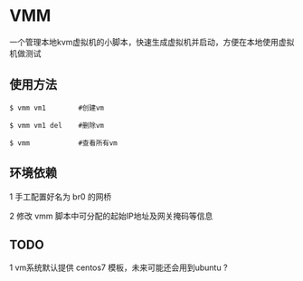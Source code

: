 VMM
====

一个管理本地kvm虚拟机的小脚本，快速生成虚拟机并启动，方便在本地使用虚拟机做测试

使用方法
---------

```
$ vmm vm1        #创建vm

$ vmm vm1 del    #删除vm

$ vmm            #查看所有vm

```

环境依赖
---------

1 手工配置好名为 br0 的网桥

2 修改 vmm 脚本中可分配的起始IP地址及网关掩码等信息

TODO
-----

1 vm系统默认提供 centos7 模板，未来可能还会用到ubuntu ?
